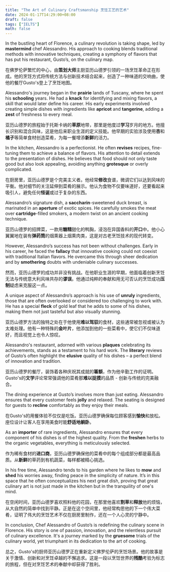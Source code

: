 ```yaml
---
title: "The Art of Culinary Craftsmanship 烹饪工艺的艺术"
date: 2024-01-17T14:29:00+08:00
draft: false
tags: ["IELTS"]
math: false
---
```


In the bustling heart of Florence, a culinary revolution is taking shape, led by **mastermind** chef Alessandro. His approach to cooking blends traditional methods with innovative techniques, creating a symphony of flavors that has put his restaurant, Gusto’s, on the culinary map.

在佛罗伦萨繁忙的中心，由**策划大师**主厨亚历山德罗引领的一场烹饪革命正在形成。他的烹饪方式将传统方法与创新技术结合起来，创造了一种味道的交响曲，使他的餐厅Gusto's登上了烹饪地图。

Alessandro's journey began in the **prairie** lands of Tuscany, where he spent his **schooling** years. He had a **knack** for identifying and mixing flavors, a skill that would later define his career. His early experiments involved creating simple dishes with ingredients like **apricot** and **tangerine**, adding a **zest** of freshness to every meal.

亚历山德罗的旅程始于托斯卡纳的**草原**地带，那里是他度过**学习**岁月的地方。他擅长识别和混合风味，这是他后来职业生涯的定义技能。他早期的实验涉及使用**杏**和**橘子**等简单食材创造菜肴，为每一餐增添**新鲜**的活力。

In the kitchen, Alessandro is a perfectionist. He often **revises** recipes, fine-tuning them to achieve a balance of flavors. His attention to detail extends to the presentation of dishes. He believes that food should not only taste good but also look appealing, avoiding anything **grotesque** or overly complicated.

在厨房里，亚历山德罗是个完美主义者。他经常**修改**食谱，微调它们以达到风味的平衡。他对细节的关注延伸到菜肴的展示。他认为食物不仅要味道好，还要看起来吸引人，避免任何**怪诞**或过于复杂的东西。

Alessandro’s signature dish, a **saccharin**-sweetened duck breast, is marinated in an **aperture** of exotic spices. He carefully smokes the meat over **cartridge**-filled smokers, a modern twist on an ancient cooking technique.

亚历山德罗的招牌菜，一款用**糖精**甜化的鸭胸，浸泡在异国香料的**开口**中。他小心翼翼地在装有**弹药筒**的烟熏器上烟熏肉类，这是对古老烹饪技术的现代转变。

However, Alessandro’s success has not been without challenges. Early in his career, he faced the **fallacy** that innovative cooking could not coexist with traditional Italian flavors. He overcame this through sheer dedication and by **smothering** doubts with undeniable culinary successes.

然而，亚历山德罗的成功并非没有挑战。在他职业生涯的早期，他面临着创新烹饪无法与传统意大利风味共存的**谬误**。他通过纯粹的奉献和用无可否认的烹饪成功**压制**疑虑来克服这一点。

A unique aspect of Alessandro’s approach is his use of **unruly** ingredients, those that are often overlooked or considered too challenging to work with. He has a special **fleck** of gold leaf that he adds to some of his dishes, making them not just tasteful but also visually stunning.

亚历山德罗方法的独特之处在于他使用**难以驾驭**的食材，这些通常被忽视或被认为太难处理。他有一种特殊的**金叶片**，他添加到他的一些菜肴中，使它们不仅味道好，而且视觉上也令人惊叹。

Alessandro's restaurant, adorned with various **plaques** celebrating its achievements, stands as a testament to his hard work. The **literary** reviews of Gusto’s often highlight the **elusive** quality of his dishes – a perfect blend of innovation and tradition.

亚历山德罗的餐厅，装饰着各种庆祝其成就的**匾额**，作为他辛勤工作的证明。Gusto's的**文学**评论常常强调他的菜肴那**难以捉摸**的品质 - 创新与传统的完美融合。

The dining experience at Gusto’s involves more than just eating. Alessandro ensures that every customer feels **jolly** and relaxed. The seating is designed for guests to **recline** comfortably as they enjoy their meals.

在Gusto's的用餐体验不仅仅是吃饭。亚历山德罗确保每位顾客感到**愉快**和放松。座位设计让客人在享用美食时能**舒适地躺卧**。

As an **importer** of rare ingredients, Alessandro ensures that every component of his dishes is of the highest quality. From the **freshen** herbs to the organic vegetables, everything is meticulously selected.

作为稀有食材的**进口商**，亚历山德罗确保他的菜肴中的每个组成部分都是最高品质。从**新鲜**的草药到有机蔬菜，每样都被精心挑选。

In his free time, Alessandro tends to his garden where he likes to **mow** and **shed** his worries away, finding peace in the simplicity of nature. It’s in this space that he often conceptualizes his next great dish, proving that great culinary art is not just made in the kitchen but in the tranquility of one's mind.

在空闲时间，亚历山德罗喜欢照料他的花园，在那里他喜欢**割草**和**释放**他的烦恼，从大自然的简单中找到平静。正是在这个空间里，他经常构思他的下一个伟大菜肴，证明了伟大的烹饪艺术不仅在厨房里制作，还在一个人心灵的宁静中。

In conclusion, Chef Alessandro of Gusto’s is redefining the culinary scene in Florence. His story is one of passion, innovation, and the relentless pursuit of culinary excellence. It's a journey marked by the **gruesome** trials of the culinary world, yet triumphant in its dedication to the art of cooking.

总之，Gusto's的厨师亚历山德罗正在重新定义佛罗伦萨的烹饪场景。他的故事是关于激情、创新和对烹饪卓越的不懈追求。这是一段以烹饪世界的**残酷**考验为标志的旅程，但在对烹饪艺术的奉献中却获得了胜利。

